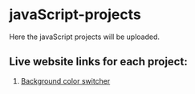 # javaScript-projects
Here the javaScript projects will be uploaded.
## Live website links for each project:
1. [Background color switcher](https://lekhwarprashant.github.io/javaScript-projects/01.%20ColorSwitcher/)
